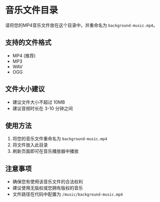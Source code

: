 # 音乐文件目录

请将您的MP4音乐文件放在这个目录中，并重命名为 `background-music.mp4`。

## 支持的文件格式
- MP4 (推荐)
- MP3
- WAV
- OGG

## 文件大小建议
- 建议文件大小不超过 10MB
- 建议音频时长在 3-10 分钟之间

## 使用方法
1. 将您的音乐文件重命名为 `background-music.mp4`
2. 将文件放入此目录
3. 刷新页面即可在音乐播放器中播放

## 注意事项
- 确保您有使用该音乐文件的合法权利
- 建议使用无版权或您拥有版权的音乐
- 文件路径在代码中配置为 `/music/background-music.mp4`
